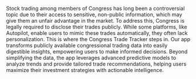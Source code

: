 Stock trading among members of Congress has long been a controversial topic due to their access to sensitive, non-public information, which may give them an unfair advantage in the market. To address this, Congress is legally required to disclose their trades publicly. While some platforms, like Autopilot, enable users to mimic these trades automatically, they often lack personalization. This is where the Congress Trade Tracker steps in. Our app transforms publicly available congressional trading data into easily digestible insights, empowering users to make informed decisions. Beyond simplifying the data, the app leverages advanced predictive models to analyze trends and provide tailored trade recommendations, helping users maximize their investment strategies with actionable intelligence.
